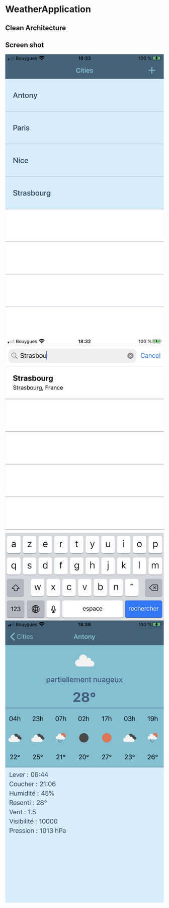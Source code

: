 # WeatherApplication

## Clean Architecture

## Screen shot
![img1](./images/img3.png)
![img2](./images/img2.png)
![img3](./images/img1.png)
